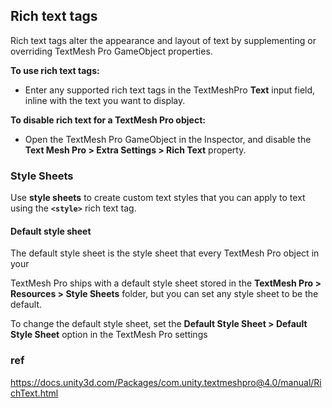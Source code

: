 ## Rich text tags
Rich text tags alter the appearance and layout of text by supplementing or overriding TextMesh Pro GameObject properties.

**To use rich text tags:**

-   Enter any supported rich text tags in the TextMeshPro **Text** input field, inline with the text you want to display.

**To disable rich text for a TextMesh Pro object:**

-   Open the TextMesh Pro GameObject in the Inspector, and disable the **Text Mesh Pro > Extra Settings > Rich Text** property.

### Style Sheets
Use **style sheets** to create custom text styles that you can apply to text using the **`<style>`** rich text tag.

#### Default style sheet
The default style sheet is the style sheet that every TextMesh Pro object in your

TextMesh Pro ships with a default style sheet stored in the **TextMesh Pro > Resources > Style Sheets** folder, but you can set any style sheet to be the default.

To change the default style sheet, set the **Default Style Sheet > Default Style Sheet** option in the TextMesh Pro settings

### ref
https://docs.unity3d.com/Packages/com.unity.textmeshpro@4.0/manual/RichText.html


